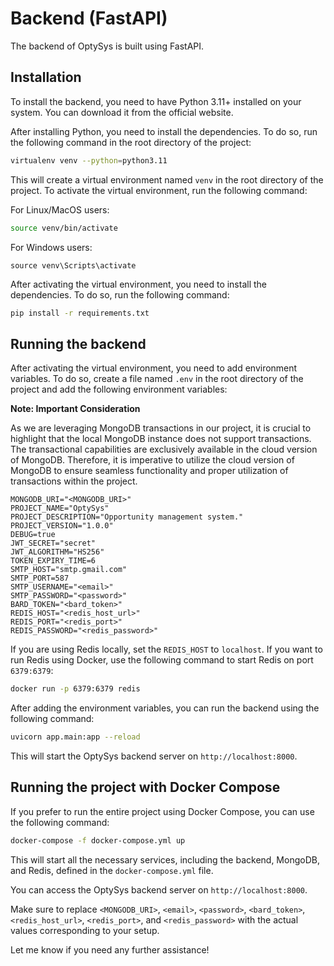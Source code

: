 # Backend (FastAPI)

The backend of OptySys is built using FastAPI.

## Installation

To install the backend, you need to have Python 3.11+ installed on your system. You can download it from the official website.

After installing Python, you need to install the dependencies. To do so, run the following command in the root directory of the project:

```bash
virtualenv venv --python=python3.11
```

This will create a virtual environment named `venv` in the root directory of the project. To activate the virtual environment, run the following command:

For Linux/MacOS users:

```bash
source venv/bin/activate
```

For Windows users:

```shell
source venv\Scripts\activate
```

After activating the virtual environment, you need to install the dependencies. To do so, run the following command:

```bash
pip install -r requirements.txt
```

## Running the backend

After activating the virtual environment, you need to add environment variables. To do so, create a file named `.env` in the root directory of the project and add the following environment variables:

**Note: Important Consideration**

As we are leveraging MongoDB transactions in our project, it is crucial to highlight that the local MongoDB instance does not support transactions. The transactional capabilities are exclusively available in the cloud version of MongoDB. Therefore, it is imperative to utilize the cloud version of MongoDB to ensure seamless functionality and proper utilization of transactions within the project.

```env
MONGODB_URI="<MONGODB_URI>"
PROJECT_NAME="OptySys"
PROJECT_DESCRIPTION="Opportunity management system."
PROJECT_VERSION="1.0.0"
DEBUG=true
JWT_SECRET="secret"
JWT_ALGORITHM="HS256"
TOKEN_EXPIRY_TIME=6
SMTP_HOST="smtp.gmail.com"
SMTP_PORT=587
SMTP_USERNAME="<email>"
SMTP_PASSWORD="<password>"
BARD_TOKEN="<bard_token>"
REDIS_HOST="<redis_host_url>"
REDIS_PORT="<redis_port>"
REDIS_PASSWORD="<redis_password>"
```

If you are using Redis locally, set the `REDIS_HOST` to `localhost`. If you want to run Redis using Docker, use the following command to start Redis on port `6379:6379`:

```bash
docker run -p 6379:6379 redis
```

After adding the environment variables, you can run the backend using the following command:

```bash
uvicorn app.main:app --reload
```

This will start the OptySys backend server on `http://localhost:8000`.

## Running the project with Docker Compose

If you prefer to run the entire project using Docker Compose, you can use the following command:

```bash
docker-compose -f docker-compose.yml up
```

This will start all the necessary services, including the backend, MongoDB, and Redis, defined in the `docker-compose.yml` file.

You can access the OptySys backend server on `http://localhost:8000`.

Make sure to replace `<MONGODB_URI>`, `<email>`, `<password>`, `<bard_token>`, `<redis_host_url>`, `<redis_port>`, and `<redis_password>` with the actual values corresponding to your setup.

Let me know if you need any further assistance!
